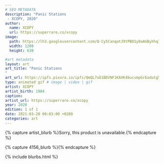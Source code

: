 ```yaml
---
# SEO METADATA
description: "Panic Stations
 - XCOPY, 2020"
author:
  name: XCOPY
  url: https://superrare.co/xcopy
image:
  path: https://lh3.googleusercontent.com/Q-Cy5CanqatJ9tPBD1y0aAGByhhqIhvpBu8q1Z-ctAxrGyUnY0QgdyBbiquoHWz2BsoIBUMdX4redzv6XAN7xudbkQ=w1400-k
  width: 1200
  height: 630

#art metadata
layout: art
art_title: "Panic Stations
"
art_url: https://ipfs.pixura.io/ipfs/QmQL7xD1BDVNF1KAXK4bucvmpGrEadutg5jbUQzJRk5NGu/panic-stations4.gif
type: animated gif # image | video | gif
artist: XCOPY
artist_birth: 1984
caption: 
artist_url: https://superrare.co/xcopy
year: 2020
edition: 1 of 1
date: 2021-03-20 00:03:00 +0200
categories: art
---
```



{% capture artist_blurb %}Sorry, this product is unavailable.{% endcapture %}

{% capture 4156_blurb %}{% endcapture %}


{% include blurbs.html %}
		